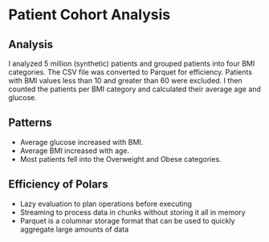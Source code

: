 # Patient Cohort Analysis

## Analysis

I analyzed 5 million (synthetic) patients and grouped patients into four BMI categories. The CSV file was converted to Parquet for efficiency. Patients with BMI values less than 10 and greater than 60 were excluded.  I then counted the patients per BMI category and calculated their average age and glucose.

## Patterns

- Average glucose increased with BMI.
- Average BMI increased with age.
- Most patients fell into the Overweight and Obese categories.

## Efficiency of Polars

- Lazy evaluation to plan operations before executing
- Streaming to process data in chunks without storing it all in memory
- Parquet is a columnar storage format that can be used to quickly aggregate large amounts of data